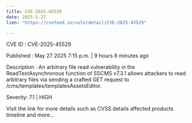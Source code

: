 ```yaml
---
title: CVE-2025-45529
date: 2025-5-27
lien: "https://cvefeed.io/vuln/detail/CVE-2025-45529"

---
```


CVE ID : CVE-2025-45529

Published :  May 27
2025
7:15 p.m. | 9 hours
8 minutes ago

Description : An arbitrary file read vulnerability in the ReadTextAsynchronous function of SSCMS v7.3.1 allows attackers to read arbitrary files via sending a crafted GET request to /cms/templates/templatesAssetsEditor.

Severity: 7.1 | HIGH

Visit the link for more details
such as CVSS details
affected products
timeline
and more...
